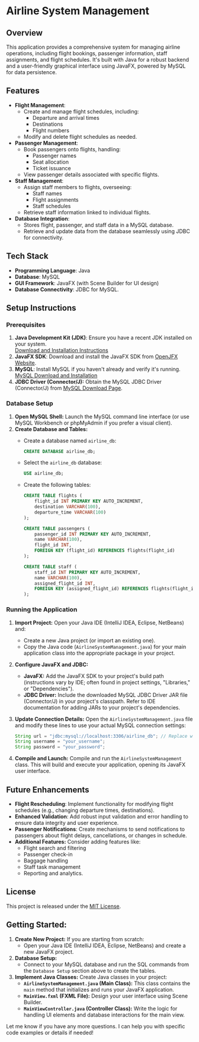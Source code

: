 # Airline System Management

## Overview

This application provides a comprehensive system for managing airline operations, including flight bookings, passenger information, staff assignments, and flight schedules. It's built with Java for a robust backend and a user-friendly graphical interface using JavaFX, powered by MySQL for data persistence.

## Features

- **Flight Management**:
    - Create and manage flight schedules, including:
        - Departure and arrival times
        - Destinations
        - Flight numbers
    - Modify and delete flight schedules as needed.
- **Passenger Management**:
    - Book passengers onto flights, handling:
        - Passenger names
        - Seat allocation
        - Ticket issuance
    - View passenger details associated with specific flights.
- **Staff Management**:
    - Assign staff members to flights, overseeing:
        - Staff names
        - Flight assignments
        - Staff schedules 
    - Retrieve staff information linked to individual flights.
- **Database Integration**:
    - Stores flight, passenger, and staff data in a MySQL database.
    - Retrieve and update data from the database seamlessly using JDBC for connectivity. 

## Tech Stack

- **Programming Language**: Java
- **Database**: MySQL
- **GUI Framework**: JavaFX (with Scene Builder for UI design)
- **Database Connectivity**: JDBC for MySQL. 

## Setup Instructions

### Prerequisites

1. **Java Development Kit (JDK)**: Ensure you have a recent JDK installed on your system.  
   [Download and Installation Instructions](https://www.oracle.com/java/technologies/downloads/) 
2. **JavaFX SDK**: Download and install the JavaFX SDK from [OpenJFX Website](https://openjfx.io/).  
3. **MySQL**: Install MySQL if you haven't already and verify it's running. 
   [MySQL Download and Installation](https://dev.mysql.com/downloads/mysql/)
4. **JDBC Driver (Connector/J):** Obtain the MySQL JDBC Driver (Connector/J) from 
   [MySQL Download Page](https://dev.mysql.com/downloads/connector/j/). 

### Database Setup 

1. **Open MySQL Shell:** Launch the MySQL command line interface (or use MySQL Workbench or phpMyAdmin if you prefer a visual client).
2. **Create Database and Tables:**
    - Create a database named `airline_db`:
        ```sql
        CREATE DATABASE airline_db;
        ```
    - Select the `airline_db` database: 
        ```sql
        USE airline_db; 
        ```
    - Create the following tables:

        ```sql
        CREATE TABLE flights (
            flight_id INT PRIMARY KEY AUTO_INCREMENT,
            destination VARCHAR(100),
            departure_time VARCHAR(100)
        );

        CREATE TABLE passengers (
            passenger_id INT PRIMARY KEY AUTO_INCREMENT,
            name VARCHAR(100),
            flight_id INT,
            FOREIGN KEY (flight_id) REFERENCES flights(flight_id)
        );

        CREATE TABLE staff (
            staff_id INT PRIMARY KEY AUTO_INCREMENT,
            name VARCHAR(100),
            assigned_flight_id INT,
            FOREIGN KEY (assigned_flight_id) REFERENCES flights(flight_id)
        );
        ```

### Running the Application

1. **Import Project:** Open your Java IDE (IntelliJ IDEA, Eclipse, NetBeans) and:
   - Create a new Java project (or import an existing one). 
   - Copy the Java code (`AirlineSystemManagement.java`) for your main application class into the appropriate package in your project. 
2. **Configure JavaFX and JDBC:**
    - **JavaFX:**  Add the JavaFX SDK to your project's build path (instructions vary by IDE; often found in project settings, "Libraries," or "Dependencies").
    - **JDBC Driver:** Include the downloaded MySQL JDBC Driver JAR file (Connector/J) in your project's classpath. Refer to IDE documentation for adding JARs to your project's dependencies.
3. **Update Connection Details:** Open the `AirlineSystemManagement.java` file and modify these lines to use your actual MySQL connection settings:

    ```java
    String url = "jdbc:mysql://localhost:3306/airline_db"; // Replace with your database URL
    String username = "your_username";
    String password = "your_password";  
    ```

4. **Compile and Launch:** Compile and run the `AirlineSystemManagement` class.  This will build and execute your application, opening its JavaFX user interface.

## Future Enhancements

- **Flight Rescheduling**: Implement functionality for modifying flight schedules (e.g., changing departure times, destinations).
- **Enhanced Validation**: Add robust input validation and error handling to ensure data integrity and user experience. 
- **Passenger Notifications**: Create mechanisms to send notifications to passengers about flight delays, cancellations, or changes in schedule.
- **Additional Features:**  Consider adding features like:
    - Flight search and filtering
    - Passenger check-in
    - Baggage handling
    - Staff task management
    - Reporting and analytics.

## License

This project is released under the [MIT License](https://opensource.org/license/MIT).

## Getting Started:

1.  **Create New Project:**  If you are starting from scratch:
    -   Open your Java IDE (IntelliJ IDEA, Eclipse, NetBeans) and create a new JavaFX project.
2.  **Database Setup:** 
    -   Connect to your MySQL database and run the SQL commands from the `Database Setup` section above to create the tables. 
3.  **Implement Java Classes:** Create Java classes in your project: 
    -   **`AirlineSystemManagement.java` (Main Class):**  This class contains the `main` method that initializes and runs your JavaFX application.
    -   **`MainView.fxml` (FXML File):** Design your user interface using Scene Builder.
    -   **`MainViewController.java` (Controller Class):**  Write the logic for handling UI elements and database interactions for the main view.

Let me know if you have any more questions. I can help you with specific code examples or details if needed!
